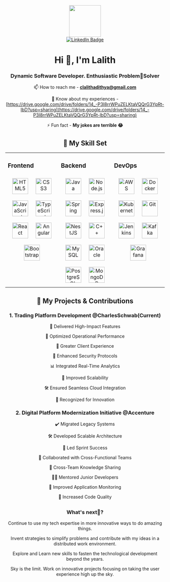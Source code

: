 <div id="header" align="center">
  <img 
src="https://i.giphy.com/media/v1.Y2lkPTc5MGI3NjExcHZvMGVzOTB5OTFvMWd0N2ttbnYzaG9ydDQ0eHBhZXA4dmF4ZDdzbSZlcD12MV9pbnRlcm5hbF9naWZfYnlfaWQmY3Q9cw/wXTlDKOY0dFSfWU5cS/giphy.gif" width="100"/>
</div>
<div id="badges" align="center">
  <a href="https://linkedin.com/in/lalith-adithya-reddy-cheruku-621b28315">
    <img src="https://img.shields.io/badge/LinkedIn-blue?logo=linkedin&logoColor=white&style=for-the-badge" alt="LinkedIn Badge"/>
  </a>
<div id="badges" align="center">
  <img src="https://komarev.com/ghpvc/?username=refactored-octo-couscous&style=flat-square&color=blue" alt=""/>
  </a>

<h1 align="center">Hi 👋, I'm Lalith</h1>
<h3 align="center">Dynamic Software Developer. Enthusiastic Problem🤝Solver</h3>

📫 How to reach me - **clalithadithya@gmail.com**

📄 Know about my experiences - [https://drive.google.com/drive/folders/14_-P3I8rrWPuZELKtaVQQrG3YpRt-lbD?usp=sharing](https://drive.google.com/drive/folders/14_-P3I8rrWPuZELKtaVQQrG3YpRt-lbD?usp=sharing)

⚡ Fun fact - **My jokes are terrible 😂**

## 🚀 My Skill Set  
<table><tr><td valign="top" width="33%">



### Frontend  
<div align="center">  
<a href="https://en.wikipedia.org/wiki/HTML5" target="_blank"><img style="margin: 10px" src="https://profilinator.rishav.dev/skills-assets/html5-original-wordmark.svg" alt="HTML5" height="50" /></a>  
<a href="https://www.w3schools.com/css/" target="_blank"><img style="margin: 10px" src="https://profilinator.rishav.dev/skills-assets/css3-original-wordmark.svg" alt="CSS3" height="50" /></a>  
<a href="https://www.javascript.com/" target="_blank"><img style="margin: 10px" src="https://profilinator.rishav.dev/skills-assets/javascript-original.svg" alt="JavaScript" height="50" /></a>  
<a href="https://www.typescriptlang.org/" target="_blank"><img style="margin: 10px" src="https://profilinator.rishav.dev/skills-assets/typescript-original.svg" alt="TypeScript" height="50" /></a>  
<a href="https://reactjs.org/" target="_blank"><img style="margin: 10px" src="https://profilinator.rishav.dev/skills-assets/react-original-wordmark.svg" alt="React" height="50" /></a>  
<a href="https://angular.io/" target="_blank"><img style="margin: 10px" src="https://profilinator.rishav.dev/skills-assets/angularjs-original.svg" alt="Angular" height="50" /></a>  
<a href="https://getbootstrap.com/docs/3.4/javascript/" target="_blank"><img style="margin: 10px" src="https://profilinator.rishav.dev/skills-assets/bootstrap-plain.svg" alt="Bootstrap" height="50" /></a>  
</div>

</td><td valign="top" width="33%">



### Backend  
<div align="center">  
<a href="https://www.java.com/" target="_blank"><img style="margin: 10px" src="https://profilinator.rishav.dev/skills-assets/java-original-wordmark.svg" alt="Java" height="50" /></a>  
<a href="https://nodejs.org/" target="_blank"><img style="margin: 10px" src="https://profilinator.rishav.dev/skills-assets/nodejs-original-wordmark.svg" alt="Node.js" height="50" /></a>  
<a href="https://docs.spring.io/spring-framework/docs/3.0.x/reference/expressions.html#:~:text=The%20Spring%20Expression%20Language%20(SpEL,and%20basic%20string%20templating%20functionality." target="_blank"><img style="margin: 10px" src="https://profilinator.rishav.dev/skills-assets/springio-icon.svg" alt="Spring" height="50" /></a>  
<a href="https://expressjs.com/" target="_blank"><img style="margin: 10px" src="https://profilinator.rishav.dev/skills-assets/express-original-wordmark.svg" alt="Express.js" height="50" /></a>  
<a href="https://nestjs.com/" target="_blank"><img style="margin: 10px" src="https://profilinator.rishav.dev/skills-assets/nestjs.svg" alt="NestJS" height="50" /></a>  
<a href="https://www.cplusplus.com/" target="_blank"><img style="margin: 10px" src="https://profilinator.rishav.dev/skills-assets/cplusplus-original.svg" alt="C++" height="50" /></a>  
<a href="https://www.mysql.com/" target="_blank"><img style="margin: 10px" src="https://profilinator.rishav.dev/skills-assets/mysql-original-wordmark.svg" alt="MySQL" height="50" /></a>  
<a href="https://www.oracle.com/in/index.html" target="_blank"><img style="margin: 10px" src="https://profilinator.rishav.dev/skills-assets/oracle-original.svg" alt="Oracle" height="50" /></a>  
<a href="https://www.postgresql.org/" target="_blank"><img style="margin: 10px" src="https://profilinator.rishav.dev/skills-assets/postgresql-original-wordmark.svg" alt="PostgreSQL" height="50" /></a>  
<a href="https://www.mongodb.com/" target="_blank"><img style="margin: 10px" src="https://profilinator.rishav.dev/skills-assets/mongodb-original-wordmark.svg" alt="MongoDB" height="50" /></a>  
</div>

</td><td valign="top" width="33%">



### DevOps  
<div align="center">  
<a href="https://aws.amazon.com/" target="_blank"><img style="margin: 10px" src="https://profilinator.rishav.dev/skills-assets/amazonwebservices-original-wordmark.svg" alt="AWS" height="50" /></a>  
<a href="https://www.docker.com/" target="_blank"><img style="margin: 10px" src="https://profilinator.rishav.dev/skills-assets/docker-original-wordmark.svg" alt="Docker" height="50" /></a>  
<a href="https://kubernetes.io/" target="_blank"><img style="margin: 10px" src="https://profilinator.rishav.dev/skills-assets/kubernetes-icon.svg" alt="Kubernetes" height="50" /></a>  
<a href="https://github.com/" target="_blank"><img style="margin: 10px" src="https://profilinator.rishav.dev/skills-assets/git-scm-icon.svg" alt="Git" height="50" /></a>  
<a href="https://www.jenkins.io/" target="_blank"><img style="margin: 10px" src="https://profilinator.rishav.dev/skills-assets/jenkins-icon.svg" alt="Jenkins" height="50" /></a>  
<a href="https://kafka.apache.org/" target="_blank"><img style="margin: 10px" src="https://profilinator.rishav.dev/skills-assets/apache_kafka-icon.svg" alt="Kafka" height="50" /></a>  
<a href="https://grafana.com/" target="_blank"><img style="margin: 10px" src="https://profilinator.rishav.dev/skills-assets/grafana.png" alt="Grafana" height="50" /></a>  
</div>  

![]()  


</td></tr></table>  


## 🌟 My Projects & Contributions

### **1. Trading Platform Development @CharlesSchwab(Current)**

📌 Delivered High-Impact Features 

🎯 Optimized Operational Performance 

🔧 Greater Client Experience 

🔐 Enhanced Security Protocols

📊 Integrated Real-Time Analytics

🚀 Improved Scalability

🛠️ Ensured Seamless Cloud Integration

🌟 Recognized for Innovation


### **2. Digital Platform Modernization Initiative @Accenture**

✔️ Migrated Legacy Systems

🛠️ Developed Scalable Architecture

📅 Led Sprint Success

🤝 Collaborated with Cross-Functional Teams

📖 Cross-Team Knowledge Sharing

👨‍🏫 Mentored Junior Developers

🔧 Improved Application Monitoring

📂 Increased Code Quality


##
### **What's next🤔?**

Continue to use my tech expertise in more innovative ways to do amazing things.

Invent strategies to simplify problems and contribute with my ideas in a distributed work environment.

Explore and Learn new skills to fasten the technological development beyond the years.

Sky is the limit. Work on innovative projects focusing on taking the user experience high up the sky.

